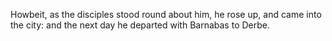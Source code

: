 Howbeit, as the disciples stood round about him, he rose up, and came into the city: and the next day he departed with Barnabas to Derbe.
